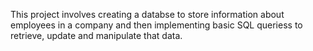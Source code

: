 This project involves creating a databse to store information about employees in a company and 
then implementing basic SQL queriess to retrieve, update and manipulate that data.
